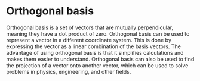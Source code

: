 # Orthogonal basis

Orthogonal basis is a set of vectors that are mutually perpendicular, meaning they have a dot product of zero. Orthogonal basis can be used to represent a vector in a different coordinate system. This is done by expressing the vector as a linear combination of the basis vectors. The advantage of using orthogonal basis is that it simplifies calculations and makes them easier to understand. Orthogonal basis can also be used to find the projection of a vector onto another vector, which can be used to solve problems in physics, engineering, and other fields.
